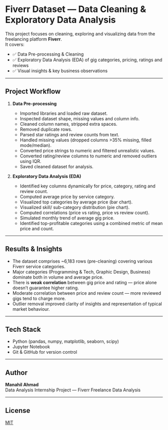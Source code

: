 # Fiverr Dataset — Data Cleaning & Exploratory Data Analysis

This project focuses on cleaning, exploring and visualizing data from the freelancing platform **Fiverr**.  
It covers:

- ✅ Data Pre-processing & Cleaning  
- ✅ Exploratory Data Analysis (EDA) of gig categories, pricing, ratings and reviews  
- ✅ Visual insights & key business observations

---

## Project Workflow

1. **Data Pre-processing**  
   - Imported libraries and loaded raw dataset.  
   - Inspected dataset shape, missing values and column info.  
   - Cleaned column names, stripped extra spaces.  
   - Removed duplicate rows.  
   - Parsed star ratings and review counts from text.  
   - Handled missing values (dropped columns >35% missing, filled mode/median).  
   - Converted price strings to numeric and filtered unrealistic values.  
   - Converted rating/review columns to numeric and removed outliers using IQR.  
   - Saved cleaned dataset for analysis.

2. **Exploratory Data Analysis (EDA)**  
   - Identified key columns dynamically for price, category, rating and review count.  
   - Computed average price by service category.  
   - Visualized top categories by average price (bar chart).  
   - Visualized skill/ sub-category distribution (pie chart).  
   - Computed correlations (price vs rating, price vs review count).  
   - Simulated monthly trend of average gig price.  
   - Identified top-profitable categories using a combined metric of mean price and count.

---

## Results & Insights

- The dataset comprises ~6,183 rows (pre-cleaning) covering various Fiverr service categories.  
- Major categories (Programming & Tech, Graphic Design, Business) dominate both in volume and average price.  
- There is **weak correlation** between gig price and rating — price alone doesn’t guarantee higher rating.  
- Moderate correlation between price and review count — more reviewed gigs tend to charge more.  
- Outlier removal improved clarity of insights and representation of typical market behaviour.

---

## Tech Stack

- Python (pandas, numpy, matplotlib, seaborn, scipy)  
- Jupyter Notebook  
- Git & GitHub for version control  

---

## Author

**Manahil Ahmad**  
Data Analysis Internship Project — Fiverr Freelance Data Analysis

---

## License

[MIT](LICENSE)
